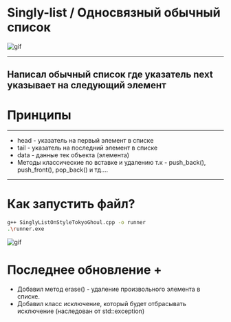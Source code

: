 # Singly-list / Односвязный обычный список

![gif](https://i.pinimg.com/originals/c0/00/21/c0002158c2f4a0c45c8459754f8f4734.gif)

---
Написал обычный список где указатель next указывает на следующий элемент
---

# Принципы 

--- 
* head - указатель на первый элемент в списке 
* tail - указатель на последний элемент в списке
* data - данные тек объекта (элемента)
* Методы классические по вставке и удалению т.к - push_back(), push_front(), pop_back() и тд....

---

# Как запустить файл? 
```bash
g++ SinglyListOnStyleTokyoGhoul.cpp -o runner 
.\runner.exe
```

![gif](https://i.pinimg.com/originals/82/f3/80/82f3802d3f372c7f87228c63b967ad75.gif)

# Последнее обновление +

* Добавил метод erase() - удаление произвольного элемента в списке.
* Добавил класс исключение, который будет отбрасывать исключение (наследован от std::exception)
